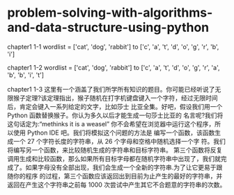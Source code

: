 # problem-solving-with-algorithms-and-data-structure-using-python
chapter1 1-1
wordlist = ['cat', 'dog', 'rabbit'] to ['c', 'a', 't', 'd', 'o', 'g', 'r', 'b', 'i']

chapter1 1-2
wordlist = ['cat', 'dog', 'rabbit'] to ['c', 'a', 't', 'd', 'o', 'g', 'r', 'a', 'b', 'b', 'i', 't']

chapter1 1-3
这里有一个涵盖了我们所学所有知识的题目。你可能已经听说了无限猴子定理?该定理指出，猴子随机在打字机键盘键入一个字符，经过无限时间后，肯定会键入一系列给定的文字，比如莎士 比亚全集。好吧，假设我们用一个 Python 函数替换猴子。你认为多久以后才能生成一句莎士比亚的 名言呢?我们将这句话定为:“methinks it is a weasel”
你不会希望在浏览器中运行这个程序，所以使用 Python IDE 吧。我们将模拟这个问题的方法是 编写一个函数，该函数生成一个 27 个字符长度的字符串，从 26 个字母和空格中随机选择一个字 符。我们将编写另一个函数，来比较随机生成的字符串和目标字符串。
第三个函数将反复调用生成和比较函数，那么如果所有目标字母都在随机字符串中出现了，我们就完成了。如果字母没有全部出现，我们会生成一个全新的字符串.为了让它更易于跟随你的程序 的过程，第三个函数应该返回出到目前为止产生的最好的字符串，并返回在产生这个字符串之前每 1000 次尝试中产生其它不合题意的字符串的次数。

